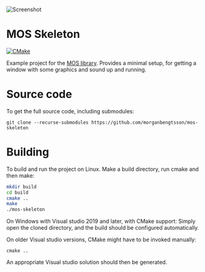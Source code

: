 ![Screenshot](screenshot.jpg)

# MOS Skeleton
[![CMake](https://github.com/morganbengtsson/mos-skeleton/actions/workflows/cmake.yml/badge.svg)](https://github.com/morganbengtsson/mos-skeleton/actions/workflows/cmake.yml)

Example project for the [MOS library](https://github.com/morganbengtsson/mos). Provides a minimal setup, for getting a
window with some graphics and sound up and running.

# Source code

To get the full source code, including submodules:

```git
git clone --recurse-submodules https://github.com/morganbengtsson/mos-skeleton
```
# Building

To build and run the project on Linux. Make a build directory, run cmake and then make:

```bash
mkdir build
cd build
cmake ..
make
./mos-skeleton
```

On Windows with Visual studio 2019 and later, with CMake support: 
Simply open the cloned directory, and the build should be configured automatically.

On older Visual studio versions, CMake might have to be invoked manually:

```
cmake ..
```

An appropriate Visual studio solution should then be generated.
